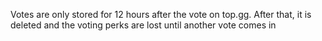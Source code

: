 Votes are only stored for 12 hours after the vote on top.gg. After that, it is deleted and the voting perks are lost until another vote comes in